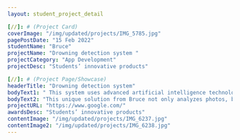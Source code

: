 ```yaml
---
layout: student_project_detail

[//]: # (Project Card)
coverImage: "/img/updated/projects/IMG_5785.jpg"
pagePostDate: "15 Feb 2022"
studentName: "Bruce"
projectName: "Drowning detection system "
projectCategory: "App Development"
projectDesc: "Students’ innovative products"

[//]: # (Project Page/Showcase)
headerTitle: "Drowning detection system"
bodyText1: " This system uses advanced artificial intelligence technology, combined with Raspberry Pi and cameras, to capture and process swimming pool videos and photos in real time. Its main function is to detect and mark children approaching the swimming pool. When children overlap with the boundaries of the swimming pool, the system will alert parents or guardians to remind them to pay attention to the safety of their children."
bodyText2: "This unique solution from Bruce not only analyzes photos, but also processes live video to ensure the safety of your home swimming pool. Come and find out about this product that can bring extra safety to your children"
projectURL: "https://www.google.com/"
awardsDesc: "Students’ innovative products"
contentImage: "/img/updated/projects/IMG_6237.jpg"
contentImage2: "/img/updated/projects/IMG_6238.jpg"
---
```

